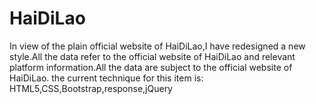 # HaiDiLao

  In view of the plain official website of HaiDiLao,I have redesigned a new style.All the data refer to the official website of HaiDiLao and relevant platform information.All the data are subject to the official website of HaiDiLao.
  the current technique for this item is: HTML5,CSS,Bootstrap,response,jQuery     


